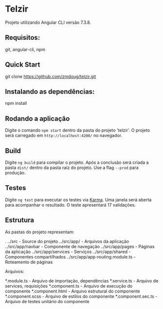 # Telzir

Projeto utilizando Angular CLI versão 7.3.8.

## Requisitos:

git, angular-cli, npm


## Quick Start

git clone https://github.com/zmdoug/telzir.git

## Instalando as dependências:

npm install

## Rodando a aplicação

Digite o comando `npm start` dentro da pasta do projeto 'telzir'. 
O projeto será carregado em `http://localhost:4200/` no navegador. 

## Build

Digite `ng build` para compilar o projeto. Após a conclusão será criada a pasta `dist/` 
 dentro da pasta raíz do projeto. Use a flag `--prod` para produção.

## Testes

Digite `ng test` para executar os testes via [Karma](https://karma-runner.github.io). 
Uma janela será aberta para acompanhar o resultado.
O teste apresentará 17 validações.

## Estrutura

As pastas do projeto representam:

.
../src - Source do projeto
../src/app/ - Arquivos da aplicação
../src/app/navbar - Componente de navegação
../src/app/pages - Páginas da aplicação
../src/app/services - Serviços
../src/app/shared - Componentes compartilhados
../src/app/app-routing.module.ts - Roteamento de páginas

Arquivos:

*.module.ts - Arquivo de importação, dependências
*.service.ts - Arquivo de services, requisições
*.component.ts - Arquivo de execução do componente
*.component.html - Arquivo estrutural do componente
*.component.scss - Arquivo de estilos do componente
*.component.sec.ts - Arquivo de testes unitário do componente
